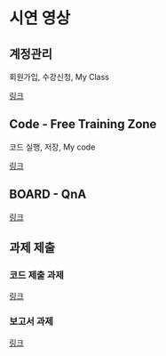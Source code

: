 # 시연 영상

## 계정관리 
회원가입, 수강신청, My Class

<a href="https://player.vimeo.com/video/371344063">링크</a>

## Code - Free Training Zone
코드 실행, 저장, My code

<a href="https://player.vimeo.com/video/371344409">링크</a>

## BOARD - QnA
<a href="https://player.vimeo.com/video/371344489">링크</a>

## 과제 제출

### 코드 제출 과제
<a href="https://player.vimeo.com/video/371344750">링크</a>

### 보고서 과제
<a href="https://player.vimeo.com/video/371345078">링크</a>